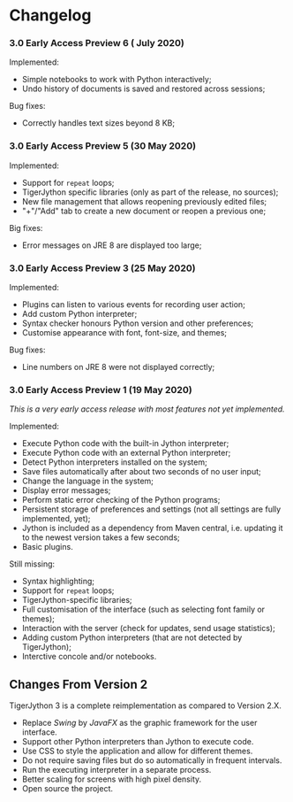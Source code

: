 # Changelog

### 3.0 Early Access Preview 6 ( July 2020)

Implemented:
- Simple notebooks to work with Python interactively;
- Undo history of documents is saved and restored across sessions;

Bug fixes:
- Correctly handles text sizes beyond 8 KB;


### 3.0 Early Access Preview 5 (30 May 2020)

Implemented:
- Support for `repeat` loops;
- TigerJython specific libraries (only as part of the release, no sources);
- New file management that allows reopening previously edited files;
- "+"/"Add" tab to create a new document or reopen a previous one;

Big fixes:
- Error messages on JRE 8 are displayed too large;


### 3.0 Early Access Preview 3 (25 May 2020)

Implemented:
- Plugins can listen to various events for recording user action;
- Add custom Python interpreter;
- Syntax checker honours Python version and other preferences;
- Customise appearance with font, font-size, and themes;

Bug fixes:
- Line numbers on JRE 8 were not displayed correctly;


### 3.0 Early Access Preview 1 (19 May 2020)

_This is a very early access release with most features not yet implemented._

Implemented:
- Execute Python code with the built-in Jython interpreter;
- Execute Python code with an external Python interpreter;
- Detect Python interpreters installed on the system;
- Save files automatically after about two seconds of no user input;
- Change the language in the system;
- Display error messages;
- Perform static error checking of the Python programs;
- Persistent storage of preferences and settings (not all settings are fully implemented, yet);
- Jython is included as a dependency from Maven central, i.e. updating it to the newest version takes a few seconds;
- Basic plugins.

Still missing:
- Syntax highlighting;
- Support for `repeat` loops;
- TigerJython-specific libraries;
- Full customisation of the interface (such as selecting font family or themes);
- Interaction with the server (check for updates, send usage statistics);
- Adding custom Python interpreters (that are not detected by TigerJython);
- Interctive concole and/or notebooks.


## Changes From Version 2

TigerJython 3 is a complete reimplementation as compared to Version 2.X.

- Replace _Swing_ by _JavaFX_ as the graphic framework for the user interface.
- Support other Python interpreters than Jython to execute code.
- Use CSS to style the application and allow for different themes.
- Do not require saving files but do so automatically in frequent intervals.
- Run the executing interpreter in a separate process.
- Better scaling for screens with high pixel density.
- Open source the project.
